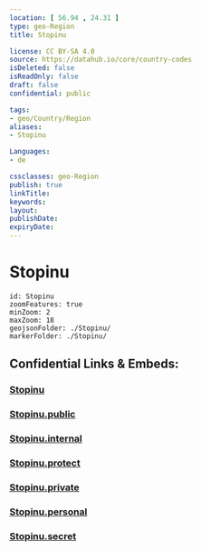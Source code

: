 ```yaml
---
location: [ 56.94 , 24.31 ] 
type: geo-Region
title: Stopinu

license: CC BY-SA 4.0
source: https://datahub.io/core/country-codes
isDeleted: false
isReadOnly: false
draft: false
confidential: public

tags:
- geo/Country/Region
aliases:
- Stopinu

Languages:
- de

cssclasses: geo-Region
publish: true
linkTitle: 
keywords: 
layout: 
publishDate: 
expiryDate: 
---
```


# Stopinu

```leaflet
id: Stopinu
zoomFeatures: true 
minZoom: 2 
maxZoom: 18
geojsonFolder: ./Stopinu/
markerFolder: ./Stopinu/
```


## Confidential Links & Embeds: 

### [Stopinu](/_Standards/Earth/Continent/Europe/Europe~North/Latvia/Counties/Stopinu.md) 

### [Stopinu.public](/_public/Earth/Continent/Europe/Europe~North/Latvia/Counties/Stopinu.public.md) 

### [Stopinu.internal](/_internal/Earth/Continent/Europe/Europe~North/Latvia/Counties/Stopinu.internal.md) 

### [Stopinu.protect](/_protect/Earth/Continent/Europe/Europe~North/Latvia/Counties/Stopinu.protect.md) 

### [Stopinu.private](/_private/Earth/Continent/Europe/Europe~North/Latvia/Counties/Stopinu.private.md) 

### [Stopinu.personal](/_personal/Earth/Continent/Europe/Europe~North/Latvia/Counties/Stopinu.personal.md) 

### [Stopinu.secret](/_secret/Earth/Continent/Europe/Europe~North/Latvia/Counties/Stopinu.secret.md)

